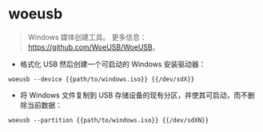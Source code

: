 # woeusb

> Windows 媒体创建工具。
> 更多信息：<https://github.com/WoeUSB/WoeUSB>。

- 格式化 USB 然后创建一个可启动的 Windows 安装驱动器：

`woeusb --device {{path/to/windows.iso}} {{/dev/sdX}}`

- 将 Windows 文件复制到 USB 存储设备的现有分区，并使其可启动，而不删除当前数据：

`woeusb --partition {{path/to/windows.iso}} {{/dev/sdXN}}`